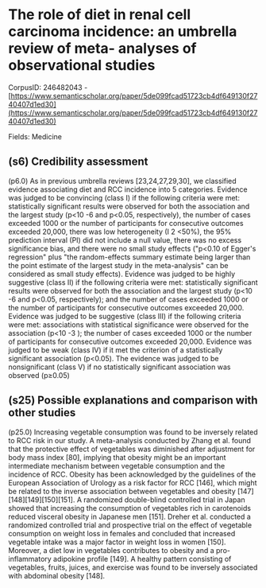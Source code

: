# The role of diet in renal cell carcinoma incidence: an umbrella review of meta- analyses of observational studies

CorpusID: 246482043 - [https://www.semanticscholar.org/paper/5de099fcad51723cb4df649130f2740407d1ed30](https://www.semanticscholar.org/paper/5de099fcad51723cb4df649130f2740407d1ed30)

Fields: Medicine

## (s6) Credibility assessment
(p6.0) As in previous umbrella reviews [23,24,27,29,30], we classified evidence associating diet and RCC incidence into 5 categories. Evidence was judged to be convincing (class I) if the following criteria were met: statistically significant results were observed for both the association and the largest study (p<10 -6 and p<0.05, respectively), the number of cases exceeded 1000 or the number of participants for consecutive outcomes exceeded 20,000, there was low heterogeneity (I 2 <50%), the 95% prediction interval (PI) did not include a null value, there was no excess significance bias, and there were no small study effects ("p<0.10 of Egger's regression" plus "the random-effects summary estimate being larger than the point estimate of the largest study in the meta-analysis" can be considered as small study effects). Evidence was judged to be highly suggestive (class II) if the following criteria were met: statistically significant results were observed for both the association and the largest study (p<10 -6 and p<0.05, respectively); and the number of cases exceeded 1000 or the number of participants for consecutive outcomes exceeded 20,000. Evidence was judged to be suggestive (class III) if the following criteria were met: associations with statistical significance were observed for the association (p<10 -3 ); the number of cases exceeded 1000 or the number of participants for consecutive outcomes exceeded 20,000. Evidence was judged to be weak (class IV) if it met the criterion of a statistically significant association (p<0.05). The evidence was judged to be nonsignificant (class V) if no statistically significant association was observed (p≥0.05)
## (s25) Possible explanations and comparison with other studies
(p25.0) Increasing vegetable consumption was found to be inversely related to RCC risk in our study. A meta-analysis conducted by Zhang et al. found that the protective effect of vegetables was diminished after adjustment for body mass index [80], implying that obesity might be an important intermediate mechanism between vegetable consumption and the incidence of RCC. Obesity has been acknowledged by the guidelines of the European Association of Urology as a risk factor for RCC [146], which might be related to the inverse association between vegetables and obesity [147][148][149][150][151]. A randomized double-blind controlled trial in Japan showed that increasing the consumption of vegetables rich in carotenoids reduced visceral obesity in Japanese men [151]. Dreher et al. conducted a randomized controlled trial and prospective trial on the effect of vegetable consumption on weight loss in females and concluded that increased vegetable intake was a major factor in weight loss in women [150]. Moreover, a diet low in vegetables contributes to obesity and a pro-inflammatory adipokine profile [149]. A healthy pattern consisting of vegetables, fruits, juices, and exercise was found to be inversely associated with abdominal obesity [148].
